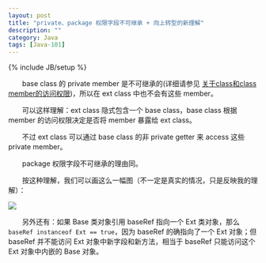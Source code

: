 ```yaml
---
layout: post
title: "private、package 权限字段不可继承 + 向上转型的新理解"
description: ""
category: Java
tags: [Java-101]
---
```

{% include JB/setup %}

　　base class 的 private member 是不可继承的(详细请参见 [关于class和class member的访问权限](/java/2009/03/19/accessibility-of-class-and-class-member/))，所以在 ext class 中也不会有这些 member。

　　可以这样理解：ext class 隐式包含一个 base class，base class 根据 member 的访问权限决定是否将 member 暴露给 ext class。

　　不过 ext class 可以通过 base class 的非 private getter 来 access 这些 private member。

　　package 权限字段不可继承的理由同。

　　按这种理解，我们可以画这么一幅图（不一定是真实的情况，只是反映我的理解）：

![](https://farm2.staticflickr.com/1454/23293777983_35772057d0_o_d.png)

　　另外还有：如果 Base 类对象引用 baseRef 指向一个 Ext 类对象，那么 `baseRef instanceof Ext == true`，因为 baseRef 的确指向了一个 Ext 对象；但 baseRef 并不能访问 Ext 对象中新字段和新方法，相当于 baseRef 只能访问这个 Ext 对象中内嵌的 Base 对象。
